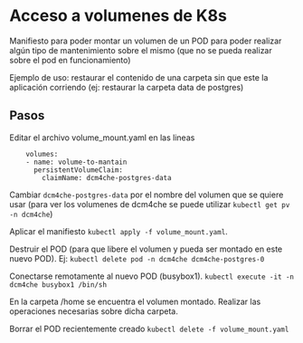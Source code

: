# Acceso a volumenes de K8s

Manifiesto para poder montar un volumen de un POD para poder realizar algún tipo de mantenimiento sobre el mismo (que no se pueda realizar sobre el pod en funcionamiento)

Ejemplo de uso: restaurar el contenido de una carpeta sin que este la aplicación corriendo (ej: restaurar la carpeta data de postgres)

## Pasos

Editar el archivo volume_mount.yaml en las lineas

```  
    volumes:
    - name: volume-to-mantain
      persistentVolumeClaim:
        claimName: dcm4che-postgres-data
```

Cambiar `dcm4che-postgres-data` por el nombre del volumen que se quiere usar (para ver los volumenes de dcm4che se puede utilizar `kubectl get pv -n dcm4che`)

Aplicar el manifiesto `kubectl apply -f volume_mount.yaml`.

Destruir el POD (para que libere el volumen y pueda ser montado en este nuevo POD). Ej: `kubectl delete pod -n dcm4che dcm4che-postgres-0`

Conectarse remotamente al nuevo POD (busybox1). `kubectl execute -it -n dcm4che busybox1 /bin/sh`

En la carpeta /home se encuentra el volumen montado. Realizar las operaciones necesarias sobre dicha carpeta.

Borrar el POD recientemente creado `kubectl delete -f volume_mount.yaml`

